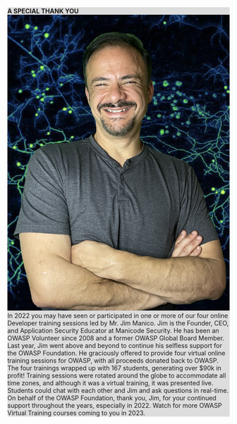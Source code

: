 <div style="width:100%;display:grid;grid-column: 1/3; background-color:#ddd;">
<section class="homepage-promo">
<span>
<strong>A SPECIAL THANK YOU</strong>
<div>
<a href="https://www.linkedin.com/in/jmanico/"><img class="featured-proj-image" src="assets/images/people/leader_manico.jpg"/></a>
In 2022 you may have seen or participated in one or more of our four online Developer training sessions led by Mr. Jim Manico.  Jim is the Founder, CEO, and Application Security Educator at Manicode Security. He has been an OWASP Volunteer since 2008 and a former OWASP Global Board Member. 
Last year, Jim went above and beyond to continue his selfless support for the OWASP Foundation. He graciously offered to provide four virtual online training sessions for OWASP, with all proceeds donated back to OWASP. The four trainings wrapped up with 167 students, generating over $90k in profit!
Training sessions were rotated around the globe to accommodate all time zones, and although it was a virtual training, it was presented live. Students could chat with each other and Jim and ask questions in real-time.
On behalf of the OWASP Foundation,  thank you, Jim, for your continued support throughout the years, especially in 2022.
Watch for more OWASP Virtual Training courses coming to you in 2023.
</div>
</span>
</section>
</div>


